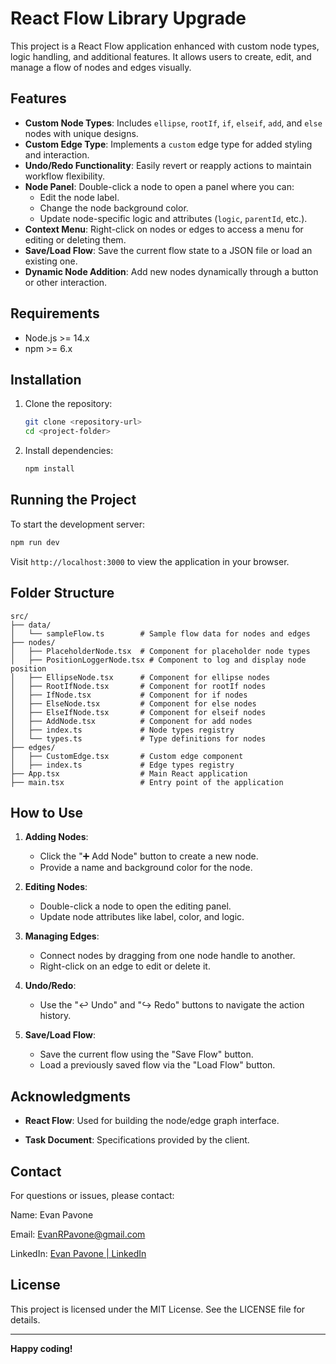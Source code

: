
# React Flow Library Upgrade

This project is a React Flow application enhanced with custom node types, logic handling, and additional features. It allows users to create, edit, and manage a flow of nodes and edges visually.

## Features

- **Custom Node Types**: Includes `ellipse`, `rootIf`, `if`, `elseif`, `add`, and `else` nodes with unique designs.
- **Custom Edge Type**: Implements a `custom` edge type for added styling and interaction.
- **Undo/Redo Functionality**: Easily revert or reapply actions to maintain workflow flexibility.
- **Node Panel**: Double-click a node to open a panel where you can:
  - Edit the node label.
  - Change the node background color.
  - Update node-specific logic and attributes (`logic`, `parentId`, etc.).
- **Context Menu**: Right-click on nodes or edges to access a menu for editing or deleting them.
- **Save/Load Flow**: Save the current flow state to a JSON file or load an existing one.
- **Dynamic Node Addition**: Add new nodes dynamically through a button or other interaction.

## Requirements

- Node.js >= 14.x
- npm >= 6.x

## Installation

1. Clone the repository:

   ```bash
   git clone <repository-url>
   cd <project-folder>
   ```

2. Install dependencies:

   ```bash
   npm install
   ```

## Running the Project

To start the development server:

```bash
npm run dev
```

Visit `http://localhost:3000` to view the application in your browser.

## Folder Structure

```
src/
├── data/
│   └── sampleFlow.ts        # Sample flow data for nodes and edges
├── nodes/
│   ├── PlaceholderNode.tsx  # Component for placeholder node types
│   ├── PositionLoggerNode.tsx # Component to log and display node position
│   ├── EllipseNode.tsx      # Component for ellipse nodes
│   ├── RootIfNode.tsx       # Component for rootIf nodes
│   ├── IfNode.tsx           # Component for if nodes
│   ├── ElseNode.tsx         # Component for else nodes
│   ├── ElseIfNode.tsx       # Component for elseif nodes
│   ├── AddNode.tsx          # Component for add nodes
│   ├── index.ts             # Node types registry
│   └── types.ts             # Type definitions for nodes
├── edges/
│   ├── CustomEdge.tsx       # Custom edge component
│   ├── index.ts             # Edge types registry
├── App.tsx                  # Main React application
├── main.tsx                 # Entry point of the application
```

## How to Use

1. **Adding Nodes**:
   - Click the "➕ Add Node" button to create a new node.
   - Provide a name and background color for the node.

2. **Editing Nodes**:
   - Double-click a node to open the editing panel.
   - Update node attributes like label, color, and logic.

3. **Managing Edges**:
   - Connect nodes by dragging from one node handle to another.
   - Right-click on an edge to edit or delete it.

4. **Undo/Redo**:
   - Use the "↩️ Undo" and "↪️ Redo" buttons to navigate the action history.

5. **Save/Load Flow**:
   - Save the current flow using the "Save Flow" button.
   - Load a previously saved flow via the "Load Flow" button.

## Acknowledgments

 - **React Flow**: Used for building the node/edge graph interface.

 - **Task Document**: Specifications provided by the client.

## Contact

For questions or issues, please contact:

Name: Evan Pavone

Email: EvanRPavone@gmail.com

LinkedIn: [Evan Pavone | LinkedIn](https://www.linkedin.com/in/evan-pavone/)

## License

This project is licensed under the MIT License. See the LICENSE file for details.

---

**Happy coding!**
